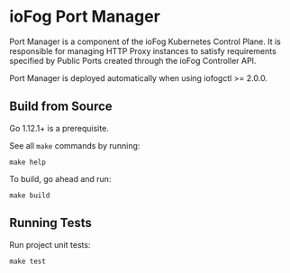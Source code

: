 # ioFog Port Manager

Port Manager is a component of the ioFog Kubernetes Control Plane. It is responsible for managing HTTP Proxy instances to satisfy requirements specified by Public Ports created through the ioFog Controller API.

Port Manager is deployed automatically when using iofogctl >= 2.0.0.

## Build from Source

Go 1.12.1+ is a prerequisite.

See all `make` commands by running:
```
make help
```

To build, go ahead and run:
```
make build
```

## Running Tests

Run project unit tests:
```
make test
```
